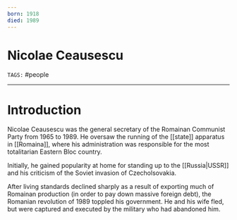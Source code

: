 ```yaml
---
born: 1918
died: 1989
---
```

# Nicolae Ceausescu
`TAGS:` #people 

---
# Introduction 
Nicolae Ceausescu was the general secretary of the Romainan Communist Party from 1965 to 1989. He oversaw the running of the [[state]] apparatus in [[Romaina]], where his administration was responsible for the most totalitarian Eastern Bloc country. 

Initially, he gained popularity at home for standing up to the [[Russia|USSR]] and his criticism of the Soviet invasion of Czecholsovakia. 

After living standards declined sharply as a result of exporting much of Romainan production (in order to pay down massive foreign debt), the Romanian revolution of 1989 toppled his government. He and his wife fled, but were captured and executed by the military who had abandoned him. 